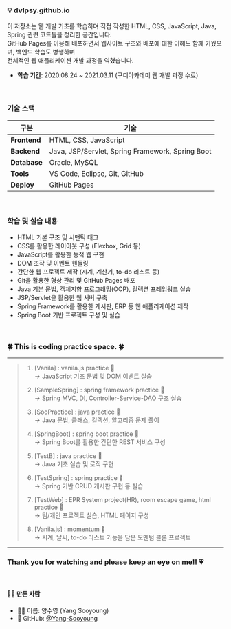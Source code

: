 ### 💡 dvlpsy.github.io

이 저장소는 웹 개발 기초를 학습하며 직접 작성한 HTML, CSS, JavaScript, Java, Spring 관련 코드들을 정리한 공간입니다.  
GitHub Pages를 이용해 배포하면서 웹사이트 구조와 배포에 대한 이해도 함께 키웠으며, 백엔드 학습도 병행하며 \
전체적인 웹 애플리케이션 개발 과정을 익혔습니다.

- **학습 기간**: 2020.08.24 ~ 2021.03.11 (구디아카데미 웹 개발 과정 수료)

<br/>

### 기술 스택

| 구분 | 기술 |
|------|------|
| **Frontend** | HTML, CSS, JavaScript |
| **Backend** | Java, JSP/Servlet, Spring Framework, Spring Boot |
| **Database** | Oracle, MySQL |
| **Tools** | VS Code, Eclipse, Git, GitHub |
| **Deploy** | GitHub Pages |

<br/>

### 학습 및 실습 내용

- HTML 기본 구조 및 시맨틱 태그
- CSS를 활용한 레이아웃 구성 (Flexbox, Grid 등)
- JavaScript를 활용한 동적 웹 구현
- DOM 조작 및 이벤트 핸들링
- 간단한 웹 프로젝트 제작 (시계, 계산기, to-do 리스트 등)
- Git을 활용한 형상 관리 및 GitHub Pages 배포
- Java 기본 문법, 객체지향 프로그래밍(OOP), 컬렉션 프레임워크 실습
- JSP/Servlet을 활용한 웹 서버 구축
- Spring Framework를 활용한 게시판, ERP 등 웹 애플리케이션 제작
- Spring Boot 기반 프로젝트 구성 및 실습

<br/>

### :four_leaf_clover: This is coding practice space. :four_leaf_clover:
***
> 1. [Vanila] : vanila.js practice :tulip:  
>  → JavaScript 기초 문법 및 DOM 이벤트 실습  
>  
> 2. [SampleSpring] : spring framework practice :rose:  
>  → Spring MVC, DI, Controller-Service-DAO 구조 실습  
>  
> 3. [SooPractice] : java practice :sunflower:  
>  → Java 문법, 클래스, 컬렉션, 알고리즘 문제 풀이  
>  
> 4. [SpringBoot] : spring boot practice :palm_tree:  
>  → Spring Boot를 활용한 간단한 REST 서비스 구성  
>  
> 5. [TestB] : java practice :blossom:  
>  → Java 기초 실습 및 로직 구현  
>  
> 6. [TestSpring] : spring practice :maple_leaf:  
>  → Spring 기반 CRUD 게시판 구현 등 실습  
>  
> 7. [TestWeb] : EPR System project(HR), room escape game, html practice :cactus:  
>  → 팀/개인 프로젝트 실습, HTML 페이지 구성  
>  
> 8. [Vanila.js] : momentum :hibiscus:  
>  → 시계, 날씨, to-do 리스트 기능을 담은 모멘텀 클론 프로젝트  
***
### Thank you for watching and please keep an eye on me!! :heartpulse:

<br/>

#### 🙋‍♀️ 만든 사람

- 👩‍💻 이름: 양수영 (Yang Sooyoung)
- 🔗 GitHub: [@Yang-Sooyoung](https://github.com/Yang-Sooyoung)

<br/>

